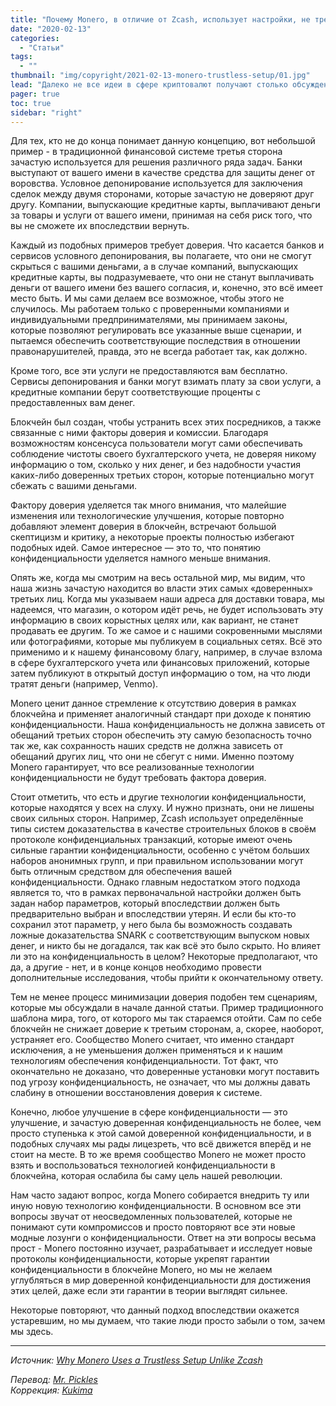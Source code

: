 ```yaml
---
title: "Почему Monero, в отличие от Zcash, использует настройки, не требующие доверия"
date: "2020-02-13"
categories:
  - "Статьи"
tags:
  - ""
thumbnail: "img/copyright/2021-02-13-monero-trustless-setup/01.jpg"
lead: "Далеко не все идеи в сфере криптовалют получают столько обсуждения и внимания, как концепции доверия, и не без оснований. В конце концов, весь смысл блокчейна заключается в устранении доверия к третьим сторонам или лицам."
pager: true
toc: true
sidebar: "right"
---
```


Для тех, кто не до конца понимает данную концепцию, вот небольшой пример - в традиционной финансовой системе третья сторона зачастую используется для решения различного ряда задач. Банки выступают от вашего имени в качестве средства для защиты денег от воровства. Условное депонирование используется для заключения сделок между двумя сторонами, которые зачастую не доверяют друг другу. Компании, выпускающие кредитные карты, выплачивают деньги за товары и услуги от вашего имени, принимая на себя риск того, что вы не сможете их впоследствии вернуть.

Каждый из подобных примеров требует доверия. Что касается банков и сервисов условного депонирования, вы полагаете, что они не смогут скрыться с вашими деньгами, а в случае компаний, выпускающих кредитные карты, вы подразумеваете, что они не станут выплачивать деньги от вашего имени без вашего согласия, и, конечно, это всё имеет место быть. И мы сами делаем все возможное, чтобы этого не случилось. Мы работаем только с проверенными компаниями и индивидуальными предпринимателями, мы принимаем законы, которые позволяют регулировать все указанные выше сценарии, и пытаемся обеспечить соответствующие последствия в отношении правонарушителей, правда, это не всегда работает так, как должно.

Кроме того, все эти услуги не предоставляются вам бесплатно. Сервисы депонирования и банки могут взимать плату за свои услуги, а кредитные компании берут соответствующие проценты с предоставленных вам денег.

Блокчейн был создан, чтобы устранить всех этих посредников, а также связанные с ними факторы доверия и комиссии. Благодаря возможностям консенсуса пользователи могут сами обеспечивать соблюдение чистоты своего бухгалтерского учета, не доверяя никому информацию о том, сколько у них денег, и без надобности участия каких-либо доверенных третьих сторон, которые потенциально могут сбежать с вашими деньгами.

Фактору доверия уделяется так много внимания, что малейшие изменения или технологические улучшения, которые повторно добавляют элемент доверия в блокчейн, встречают большой скептицизм и критику, а некоторые проекты полностью избегают подобных идей. Самое интересное — это то, что понятию конфиденциальности уделяется намного меньше внимания.

Опять же, когда мы смотрим на весь остальной мир, мы видим, что наша жизнь зачастую находится во власти этих самых «доверенных» третьих лиц. Когда мы указываем наши адреса для доставки товара, мы надеемся, что магазин, о котором идёт речь, не будет использовать эту информацию в своих корыстных целях или, как вариант, не станет продавать ее другим. То же самое и с нашими сокровенными мыслями или фотографиями, которые мы публикуем в социальных сетях. Всё это применимо и к нашему финансовому благу, например, в случае взлома в сфере бухгалтерского учета или финансовых приложений, которые затем публикуют в открытый доступ информацию о том, на что люди тратят деньги (например, Venmo).

Monero ценит данное стремление к отсутствию доверия в рамках блокчейна и применяет аналогичный стандарт при доходе к понятию конфиденциальности. Наша конфиденциальность не должна зависеть от обещаний третьих сторон обеспечить эту самую безопасность точно так же, как сохранность наших средств не должна зависеть от обещаний других лиц, что они не сбегут с ними. Именно поэтому Monero гарантирует, что все реализованные технологии конфиденциальности не будут требовать фактора доверия.

Стоит отметить, что есть и другие технологии конфиденциальности, которые находятся у всех на слуху. И нужно признать, они не лишены своих сильных сторон. Например, Zcash использует определённые типы систем доказательства в качестве строительных блоков в своём протоколе конфиденциальных транзакций, которые имеют очень сильные гарантии конфиденциальности, особенно с учётом больших наборов анонимных групп, и при правильном использовании могут быть отличным средством для обеспечения вашей конфиденциальности. Однако главным недостатком этого подхода является то, что в рамках первоначальной настройки должен быть задан набор параметров, который впоследствии должен быть предварительно выбран и впоследствии утерян. И если бы кто-то сохранил этот параметр, у него была бы возможность создавать ложные доказательства SNARK с соответствующим выпуском новых денег, и никто бы не догадался, так как всё это было скрыто. Но влияет ли это на конфиденциальность в целом? Некоторые предполагают, что да, а другие - нет, и в конце концов необходимо провести дополнительные исследования, чтобы прийти к окончательному ответу.

Тем не менее процесс минимизации доверия подобен тем сценариям, которые мы обсуждали в начале данной статьи. Пример традиционного шаблона мира, того, от которого мы так стараемся отойти. Сам по себе блокчейн не снижает доверие к третьим сторонам, а, скорее, наоборот, устраняет его. Сообщество Monero считает, что именно стандарт исключения, а не уменьшения должен применяться и к нашим технологиям обеспечения конфиденциальности. Тот факт, что окончательно не доказано, что доверенные установки могут поставить под угрозу конфиденциальность, не означает, что мы должны давать слабину в отношении восстановления доверия к системе.

Конечно, любое улучшение в сфере конфиденциальности — это улучшение, и зачастую доверенная конфиденциальность не более, чем просто ступенька к этой самой доверенной конфиденциальности, и в подобных случаях мы рады лицезреть, что всё движется вперёд и не стоит на месте. В то же время сообщество Monero не может просто взять и воспользоваться технологией конфиденциальности в блокчейна, которая ослабила бы саму цель нашей революции.

Нам часто задают вопрос, когда Monero собирается внедрить ту или иную новую технологию конфиденциальности. В основном все эти вопросы звучат от неосведомленных пользователей, которые не понимают сути компромиссов и просто повторяют все эти новые модные лозунги о конфиденциальности. Ответ на эти вопросы весьма прост - Monero постоянно изучает, разрабатывает и исследует новые протоколы конфиденциальности, которые укрепят гарантии конфиденциальности в блокчейне Monero, но мы не желаем углубляться в мир доверенной конфиденциальности для достижения этих целей, даже если эти гарантии в теории выглядят сильнее.

Некоторые повторяют, что данный подход впоследствии окажется устаревшим, но мы думаем, что такие люди просто забыли о том, зачем мы здесь.

---

_Источник: [Why Monero Uses a Trustless Setup Unlike Zcash](https://localmonero.co/knowledge/monero-trustless-setup)_

_Перевод: [Mr. Pickles](https://t.me/v1docq47)_  
_Коррекция: [Kukima](https://t.me/Kukima)_
